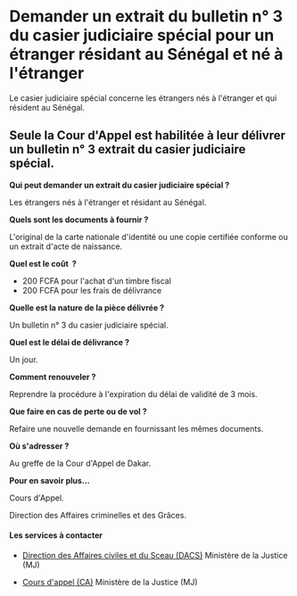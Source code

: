 # Demander un extrait du bulletin n° 3 du casier judiciaire spécial pour un étranger résidant au Sénégal et né à l'étranger

Le casier judiciaire spécial concerne les étrangers nés à l'étranger et qui résident au Sénégal.  
  
Seule la Cour d'Appel est habilitée à leur délivrer un bulletin n° 3 extrait du casier judiciaire spécial.
----------------------------------------------------------------------------------------------------------------------------------------------------------------------------------------------------------------

**Qui peut demander un extrait du casier judiciaire spécial ?**

Les étrangers nés à l'étranger et résidant au Sénégal.  

**Quels sont les documents à fournir ?**

L'original de la carte nationale d'identité ou une copie certifiée conforme ou un extrait d'acte de naissance.

**Quel est le coût  ?**

*   200 FCFA pour l'achat d'un timbre fiscal
*   200 FCFA pour les frais de délivrance

**Quelle est la nature de la pièce délivrée ?**

Un bulletin n° 3 du casier judiciaire spécial.

**Quel est le délai de délivrance ?**

Un jour.  

**Comment renouveler ?**

Reprendre la procédure à l'expiration du délai de validité de 3 mois.

**Que faire en cas de perte ou de vol ?**

Refaire une nouvelle demande en fournissant les mêmes documents.  

**Où s'adresser ?**

Au greffe de la Cour d'Appel de Dakar.  

**Pour en savoir plus...**

Cours d'Appel.

Direction des Affaires criminelles et des Grâces.

#### Les services à contacter

*   [Direction des Affaires civiles et du Sceau (DACS)](../../../services/direction-des-affaires-civiles-et-du-sceau-dacs.md) Ministère de la Justice (MJ)  
    
*   [Cours d'appel (CA)](../../../services/cours-dappel-ca.md) Ministère de la Justice (MJ)